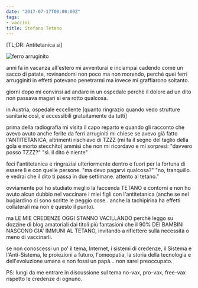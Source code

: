 ```yaml
---
date: "2017-07-17T00:00:00Z"
tags:
- vaccini
title: Stefano Tetano
---
```


[TL;DR: Antitetanica si]

![ferro arruginito](/assets/images/2017/ferro_arruginito.jpg)

anni fa in vacanza all'estero mi avventurai e inciampai cadendo come un sacco di patate, rovinandomi non poco ma non morendo, perché quei ferri arrugginiti in effetti potevano penetrarmi ma invece mi graffiarono soltanto.

giorni dopo mi convinsi ad andare in un ospedale perchè il dolore ad un dito non passava magari si era rotto qualcosa.

in Austria, ospedale eccellente [quanto ringrazio quando vedo strutture sanitarie così, e accessibili gratuitamente da tutti]

prima della radiografia mi visita il capo reparto e quando gli racconto che avevo avuto anche ferite da ferri arruginiti mi chiese se avevo già fatto l'ANTITETANICA, altrimenti rischiavo di TZZZ (mi fa il segno del taglio della gola e morto stecchito)
ammisi che non mi ricordavo e mi sorpresi: "davvero posso TZZZ?"
"sì. il dito è niente"

feci l'antitetanica e ringraziai ulteriormente dentro e fuori per la fortuna di essere lì e con quelle persone.
"ma devo pagarvi qualcosa?"
"no, tranquillo. e vedrai che il dito ti passa in due settimane. attento al tetano."

ovviamente poi ho studiato meglio la faccenda TETANO e contorni e non ho avuto alcun dubbio nel vaccinare i miei figli con l'antitetanica (anche se nel bugiardino ci sono scritte le peggio cose.. anche la tachipirina ha effetti collaterali ma non è questo il punto).

ma LE MIE CREDENZE OGGI STANNO VACILLANDO perchè leggo su dozzine di blog amatoriali dai titoli più fantasioni che il 90% DEI BAMBINI NASCONO GIA' IMMUNI AL TETANO, invitando a riflettere sulla necessità o meno di vaccinarli.

se non conoscessi un po' il tema, Internet, i sistemi di credenze, il Sistema e l'Anti-Sistema, le proiezioni a futuro, l'omeopatia, la storia della tecnologia e dell'evoluzione umana e non fossi un papà... non sarei preoccupato.

PS: lungi da me entrare in discussione sul tema no-vax, pro-vax, free-vax rispetto le credenze di ognuno.
